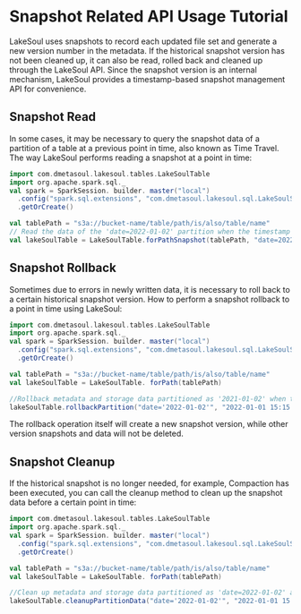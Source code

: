 <!--
SPDX-FileCopyrightText: 2023 LakeSoul Contributors

SPDX-License-Identifier: Apache-2.0
-->

# Snapshot Related API Usage Tutorial

LakeSoul uses snapshots to record each updated file set and generate a new version number in the metadata. If the historical snapshot version has not been cleaned up, it can also be read, rolled back and cleaned up through the LakeSoul API. Since the snapshot version is an internal mechanism, LakeSoul provides a timestamp-based snapshot management API for convenience.

## Snapshot Read
In some cases, it may be necessary to query the snapshot data of a partition of a table at a previous point in time, also known as Time Travel. The way LakeSoul performs reading a snapshot at a point in time:
```scala
import com.dmetasoul.lakesoul.tables.LakeSoulTable
import org.apache.spark.sql._
val spark = SparkSession. builder. master("local")
  .config("spark.sql.extensions", "com.dmetasoul.lakesoul.sql.LakeSoulSparkSessionExtension")
  .getOrCreate()

val tablePath = "s3a://bucket-name/table/path/is/also/table/name"
// Read the data of the 'date=2022-01-02' partition when the timestamp is less than or equal to and closest to '2022-01-01 15:15:15'
val lakeSoulTable = LakeSoulTable.forPathSnapshot(tablePath, "date=2022-01-02", "2022-01-01 15:15:15")
```

## Snapshot Rollback
Sometimes due to errors in newly written data, it is necessary to roll back to a certain historical snapshot version. How to perform a snapshot rollback to a point in time using LakeSoul:
```scala
import com.dmetasoul.lakesoul.tables.LakeSoulTable
import org.apache.spark.sql._
val spark = SparkSession. builder. master("local")
  .config("spark.sql.extensions", "com.dmetasoul.lakesoul.sql.LakeSoulSparkSessionExtension")
  .getOrCreate()

val tablePath = "s3a://bucket-name/table/path/is/also/table/name"
val lakeSoulTable = LakeSoulTable. forPath(tablePath)

//Rollback metadata and storage data partitioned as '2021-01-02' when the timestamp is less than or equal to and the closest to '2022-01-01 15:15:15'
lakeSoulTable.rollbackPartition("date='2022-01-02'", "2022-01-01 15:15:15")
```
The rollback operation itself will create a new snapshot version, while other version snapshots and data will not be deleted.

## Snapshot Cleanup
If the historical snapshot is no longer needed, for example, Compaction has been executed, you can call the cleanup method to clean up the snapshot data before a certain point in time:
```scala
import com.dmetasoul.lakesoul.tables.LakeSoulTable
import org.apache.spark.sql._
val spark = SparkSession. builder. master("local")
  .config("spark.sql.extensions", "com.dmetasoul.lakesoul.sql.LakeSoulSparkSessionExtension")
  .getOrCreate()

val tablePath = "s3a://bucket-name/table/path/is/also/table/name"
val lakeSoulTable = LakeSoulTable. forPath(tablePath)

//Clean up metadata and storage data partitioned as 'date=2022-01-02' and earlier than "2022-01-01 15:15:15"
lakeSoulTable.cleanupPartitionData("date='2022-01-02'", "2022-01-01 15:15:15")
```
